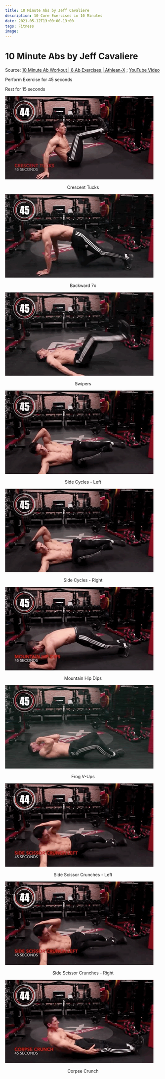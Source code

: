 ```yaml
---
title: 10 Minute Abs by Jeff Cavaliere
description: 10 Core Exercises in 10 Minutes
date: 2021-05-12T13:00:00-13:00
tags: Fitness
image: 
---
```


# 10 Minute Abs by Jeff Cavaliere

Source: [10 Minute Ab Workout \| 8 Ab Exercises \| Athlean-X](https://athleanx.com/articles/abs-for-men/10-minute-ab-workout) ; [YouTube Video](https://www.youtube.com/embed/i27K2ry9jEo)

Perform Exercise for 45 seconds

Rest for 15 seconds

![Crescent Tucks](/resources/1.crescent-tucks.gif)

<center>Crescent Tucks</center>

![Backward 7s](/resources/2.backward-7s.gif)

<center>Backward 7x</center>

![Swipers](/resources/3.swipers.gif)

<center>Swipers</center>

![Side Cycles](/resources/4.side-cycles.gif)

<center>Side Cycles - Left</center>

![Side Cycles](/resources/4.side-cycles.gif)

<center>Side Cycles - Right</center>

![Mountain Hip Dips](/resources/5.mountain-hip-dips.gif)

<center>Mountain Hip Dips</center>

![Frog V-Ups](/resources/6.frog-v-ups.gif)

<center>Frog V-Ups</center>

![Side Scissor Crunches](/resources/7.side-scissor-crunch.gif)

<center>Side Scissor Crunches - Left</center>

![Side Scissor Crunches](/resources/7.side-scissor-crunch.gif)

<center>Side Scissor Crunches - Right</center>

![Corpse Crunch](/resources/8.corpse-crunch.gif)

<center>Corpse Crunch</center>